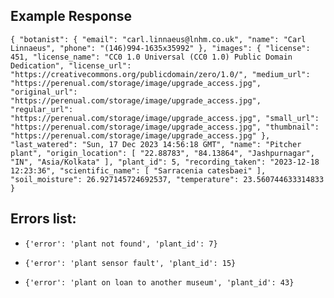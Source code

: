 ## Example Response

`{
	"botanist": {
		"email": "carl.linnaeus@lnhm.co.uk",
		"name": "Carl Linnaeus",
		"phone": "(146)994-1635x35992"
	},
	"images": {
		"license": 451,
		"license_name": "CC0 1.0 Universal (CC0 1.0) Public Domain Dedication",
		"license_url": "https://creativecommons.org/publicdomain/zero/1.0/",
		"medium_url": "https://perenual.com/storage/image/upgrade_access.jpg",
		"original_url": "https://perenual.com/storage/image/upgrade_access.jpg",
		"regular_url": "https://perenual.com/storage/image/upgrade_access.jpg",
		"small_url": "https://perenual.com/storage/image/upgrade_access.jpg",
		"thumbnail": "https://perenual.com/storage/image/upgrade_access.jpg"
	},
	"last_watered": "Sun, 17 Dec 2023 14:56:18 GMT",
	"name": "Pitcher plant",
	"origin_location": [
		"22.88783",
		"84.13864",
		"Jashpurnagar",
		"IN",
		"Asia/Kolkata"
	],
	"plant_id": 5,
	"recording_taken": "2023-12-18 12:23:36",
	"scientific_name": [
		"Sarracenia catesbaei"
	],
	"soil_moisture": 26.927145724692537,
	"temperature": 23.560744633314833
}`

## Errors list:

- `{'error': 'plant not found', 'plant_id': 7}`

- `{'error': 'plant sensor fault', 'plant_id': 15}`

- `{'error': 'plant on loan to another museum', 'plant_id': 43}`